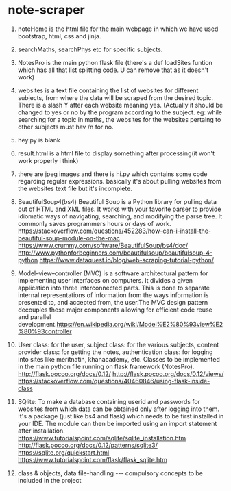 # note-scraper
1. noteHome is the html file for the main webpage in which we have used bootstrap, html, css and jinja.








2. searchMaths, searchPhys etc for specific subjects.







3. NotesPro is the main python flask file (there's a def loadSites funtion which has all that list splitting code. U can remove that as it doesn't work)





4. websites is a text file containing the list of websites for different subjects, from where the data will be scraped from the desired topic. There is a slash Y after each website meaning yes. (Actually it should be changed to yes or no by the program according to the subject. eg: while searching for a topic in maths, the websites for the websites pertaing to other subjects must hav /n for no.


5. hey.py is blank


6. result.html is a html file to display something after processing(it won't work properly i think)


7. there are jpeg images and there is hi.py which contains some code regarding regular expressions. basically it's about pulling websites from the websites text file but it's incomplete.



8. BeautifulSoup4(bs4) Beautiful Soup is a Python library for pulling data out of HTML and XML files. It works with your favorite parser to provide idiomatic ways of navigating, searching, and modifying the parse tree. It commonly saves programmers hours or days of work.
https://stackoverflow.com/questions/452283/how-can-i-install-the-beautiful-soup-module-on-the-mac
https://www.crummy.com/software/BeautifulSoup/bs4/doc/
http://www.pythonforbeginners.com/beautifulsoup/beautifulsoup-4-python
https://www.dataquest.io/blog/web-scraping-tutorial-python/


9. Model–view–controller (MVC) is a software architectural pattern for implementing user interfaces on computers. It divides a given application into three interconnected parts. This is done to separate internal representations of information from the ways information is presented to, and accepted from, the user.The MVC design pattern decouples these major components allowing for efficient code reuse and parallel development.https://en.wikipedia.org/wiki/Model%E2%80%93view%E2%80%93controller


10. User class: for the user, subject class: for the various subjects, content provider class: for getting the notes, authentication class: for logging into sites like meritnatin, khanacademy, etc. Classes to be implemented in the main python file running on flask framework (NotesPro). http://flask.pocoo.org/docs/0.12/   http://flask.pocoo.org/docs/0.12/views/   https://stackoverflow.com/questions/40460846/using-flask-inside-class     


11. SQlite: To make a database containing userid and passwords for websites from which data can be obtained only after logging into them. It's a package (just like bs4 and flask) which needs to be first installed in your IDE. The module can then be imported using an import statement after installation. https://www.tutorialspoint.com/sqlite/sqlite_installation.htm
http://flask.pocoo.org/docs/0.12/patterns/sqlite3/     https://sqlite.org/quickstart.html      https://www.tutorialspoint.com/flask/flask_sqlite.htm


12. class & objects, data file-handling ---  compulsory concepts to be included in the project
